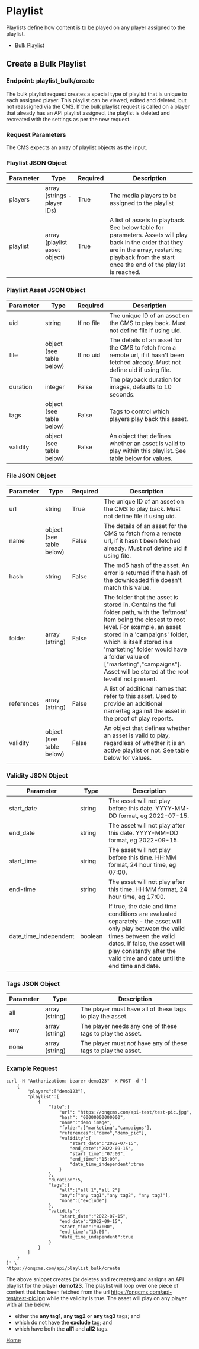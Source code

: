 # Playlist

Playlists define how content is to be played on any player assigned to the playlist. 

- [Bulk Playlist](#create-a-bulk-playlist)

## Create a Bulk Playlist

### Endpoint: playlist_bulk/create

The bulk playlist request creates a special type of playlist that is unique to each assigned player. This playlist can be viewed, edited and deleted, but not reassigned via the CMS. If the bulk playlist request is called on a player that already has an API playlist assigned, the playlist is deleted and recreated with the settings as per the new request.

### Request Parameters
The CMS expects an array of playlist objects as the input.

### Playlist JSON Object

| Parameter | Type                          | Required | Description |
|-----------|-------------------------------|----------|-------------|
| players   | array (strings - player IDs)  | True     | The media players to be assigned to the playlist |
| playlist  | array (playlist asset object) | True     | A list of assets to playback. See below table for parameters. Assets will play back in the order that they are in the array, restarting playback from the start once the end of the playlist is reached.

### Playlist Asset JSON Object

| Parameter | Type                     | Required | Description |
|-----------|--------------------------|------------|-------------|
| uid       | string                   | If no file | The unique ID of an asset on the CMS to play back. Must not define file if using uid. |
| file      | object (see table below) | If no uid  | The details of an asset for the CMS to fetch from a remote url, if it hasn't been fetched already. Must not define uid if using file. |
| duration  | integer                  | False      | The playback duration for images, defaults to 10 seconds. |
| tags      | object (see table below) | False      | Tags to control which players play back this asset.
| validity  | object (see table below) | False      | An object that defines whether an asset is valid to play within this playlist. See table below for values. |

### File JSON Object

| Parameter  | Type                     | Required | Description |
|------------|--------------------------|----------|-------------|
| url        | string                   | True     | The unique ID of an asset on the CMS to play back. Must not define file if using uid. |
| name       | object (see table below) | False    | The details of an asset for the CMS to fetch from a remote url, if it hasn't been fetched already. Must not define uid if using file. |
| hash       | string                   | False    | The md5 hash of the asset. An error is returned if the hash of the downloaded file doesn't match this value. |
| folder     | array (string)           | False    | The folder that the asset is stored in. Contains the full folder path, with the 'leftmost' item being the closest to root level. For example, an asset stored in a 'campaigns' folder, which is itself stored in a 'marketing' folder would have a folder value of ["marketing","campaigns"]. Asset will be stored at the root level if not present.
| references | array (string)           | False    | A list of additional names that refer to this asset. Used to provide an additional name/tag against the asset in the proof of play reports.
| validity   | object (see table below) | False    | An object that defines whether an asset is valid to play, regardless of whether it is an active playlist or not. See table below for values. |

### Validity JSON Object

| Parameter             | Type    | Description |
|-----------------------|---------|-------------|
| start_date            | string  | The asset will not play before this date. YYYY-MM-DD format, eg 2022-07-15. |
| end_date              | string  | The asset will not play after this date. YYYY-MM-DD format, eg 2022-09-15. |
| start_time            | string  | The asset will not play before this time. HH:MM format, 24 hour time, eg 07:00. |
| end-time              | string  | The asset will not play after this time. HH:MM format, 24 hour time, eg 17:00. |
| date_time_independent | boolean | If true, the date and time conditions are evaluated separately - the asset will only play between the valid times between the valid dates. If false, the asset will play constantly after the valid time and date until the end time and date. |

### Tags JSON Object

| Parameter | Type           | Description |
|-----------|----------------|-------------|
| all       | array (string) | The player must have all of these tags to play the asset. |
| any       | array (string) | The player needs any one of these tags to play the asset. |
| none      | array (string) | The player must *not* have any of these tags to play the asset. |

### Example Request
```
curl -H "Authorization: bearer demo123" -X POST -d '[
	{
		"players":["demo123"],
		"playlist":[
			{
				"file":{
					"url": "https://onqcms.com/api-test/test-pic.jpg",
					"hash": "00000000000000",
					"name":"demo image",
					"folder":["marketing","campaigns"],
					"references":["demo","demo_pic"],
					"validity":{
						"start_date":"2022-07-15",
						"end_date":"2022-09-15",
						"start_time":"07:00",
						"end_time":"15:00",
						"date_time_independent":true
					}
				},
				"duration":5,
				"tags":{
                    "all":["all 1","all 2"]
					"any":["any tag1","any tag2", "any tag3"],
                    "none":["exclude"]
				},
				"validity":{
					"start_date":"2022-07-15",
					"end_date":"2022-09-15",
					"start_time":"07:00",
					"end_time":"15:00",
					"date_time_independent":true
				}
			}
		]
	}
]' \
https://onqcms.com/api/playlist_bulk/create
```
The above snippet creates (or deletes and recreates) and assigns an API playlist for the player **demo123**. The playlist will loop over one piece of content that has been fetched from the url https://onqcms.com/api-test/test-pic.jpg while the validity is true. The asset will play on any player with all the below:
- either the **any tag1**, **any tag2** or **any tag3** tags; and 
- which do not have the **exclude** tag; and
- which have both the **all1** and **all2** tags.

[Home](README.md)